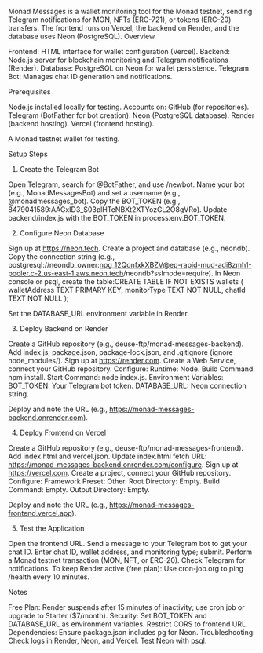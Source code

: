 Monad Messages is a wallet monitoring tool for the Monad testnet, sending Telegram notifications for MON, NFTs (ERC-721), or tokens (ERC-20) transfers. The frontend runs on Vercel, the backend on Render, and the database uses Neon (PostgreSQL).
Overview

Frontend: HTML interface for wallet configuration (Vercel).
Backend: Node.js server for blockchain monitoring and Telegram notifications (Render).
Database: PostgreSQL on Neon for wallet persistence.
Telegram Bot: Manages chat ID generation and notifications.

Prerequisites

Node.js installed locally for testing.
Accounts on:
GitHub (for repositories).
Telegram (BotFather for bot creation).
Neon (PostgreSQL database).
Render (backend hosting).
Vercel (frontend hosting).


A Monad testnet wallet for testing.

Setup Steps


1. Create the Telegram Bot

Open Telegram, search for @BotFather, and use /newbot.
Name your bot (e.g., MonadMessagesBot) and set a username (e.g., @monadmessages_bot).
Copy the BOT_TOKEN (e.g., 8479041589:AAGxID3_S03plHTeNBXt2XTYozGL2O8gVRo).
Update backend/index.js with the BOT_TOKEN in process.env.BOT_TOKEN.


2. Configure Neon Database

Sign up at https://neon.tech.
Create a project and database (e.g., neondb).
Copy the connection string (e.g., postgresql://neondb_owner:npg_12QonfxkXBZV@ep-rapid-mud-adi8zmh1-pooler.c-2.us-east-1.aws.neon.tech/neondb?sslmode=require).
In Neon console or psql, create the table:CREATE TABLE IF NOT EXISTS wallets (
  walletAddress TEXT PRIMARY KEY,
  monitorType TEXT NOT NULL,
  chatId TEXT NOT NULL
);


Set the DATABASE_URL environment variable in Render.



3. Deploy Backend on Render

Create a GitHub repository (e.g., deuse-ftp/monad-messages-backend).
Add index.js, package.json, package-lock.json, and .gitignore (ignore node_modules/).
Sign up at https://render.com.
Create a Web Service, connect your GitHub repository.
Configure:
Runtime: Node.
Build Command: npm install.
Start Command: node index.js.
Environment Variables:
BOT_TOKEN: Your Telegram bot token.
DATABASE_URL: Neon connection string.


Deploy and note the URL (e.g., https://monad-messages-backend.onrender.com).



4. Deploy Frontend on Vercel

Create a GitHub repository (e.g., deuse-ftp/monad-messages-frontend).
Add index.html and vercel.json.
Update index.html fetch URL: https://monad-messages-backend.onrender.com/configure.
Sign up at https://vercel.com.
Create a project, connect your GitHub repository.
Configure:
Framework Preset: Other.
Root Directory: Empty.
Build Command: Empty.
Output Directory: Empty.

Deploy and note the URL (e.g., https://monad-messages-frontend.vercel.app).



5. Test the Application

Open the frontend URL.
Send a message to your Telegram bot to get your chat ID.
Enter chat ID, wallet address, and monitoring type; submit.
Perform a Monad testnet transaction (MON, NFT, or ERC-20).
Check Telegram for notifications.
To keep Render active (free plan): Use cron-job.org to ping /health every 10 minutes.

Notes

Free Plan: Render suspends after 15 minutes of inactivity; use cron job or upgrade to Starter ($7/month).
Security: Set BOT_TOKEN and DATABASE_URL as environment variables. Restrict CORS to frontend URL.
Dependencies: Ensure package.json includes pg for Neon.
Troubleshooting: Check logs in Render, Neon, and Vercel. Test Neon with psql.

